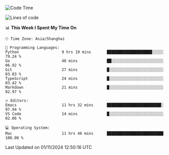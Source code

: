 <!--START_SECTION:waka-->
![Code Time](http://img.shields.io/badge/Code%20Time-2%2C266%20hrs%2041%20mins-blue)

![Lines of code](https://img.shields.io/badge/From%20Hello%20World%20I%27ve%20Written-308.1%20thousand%20lines%20of%20code-blue)

📊 **This Week I Spent My Time On** 

```text
🕑︎ Time Zone: Asia/Shanghai

💬 Programming Languages: 
Python                   9 hrs 19 mins       ████████████████████░░░░░   79.24 % 
Go                       48 mins             ██░░░░░░░░░░░░░░░░░░░░░░░   06.92 % 
Git                      27 mins             █░░░░░░░░░░░░░░░░░░░░░░░░   03.83 % 
TypeScript               24 mins             █░░░░░░░░░░░░░░░░░░░░░░░░   03.42 % 
Markdown                 21 mins             █░░░░░░░░░░░░░░░░░░░░░░░░   02.97 % 

🔥 Editors: 
Emacs                    11 hrs 32 mins      ████████████████████████░   97.94 % 
VS Code                  14 mins             █░░░░░░░░░░░░░░░░░░░░░░░░   02.06 % 

💻 Operating System: 
Mac                      11 hrs 46 mins      █████████████████████████   100.00 % 
```


 Last Updated on 01/11/2024 12:50:16 UTC
<!--END_SECTION:waka-->
